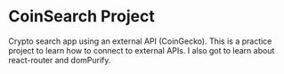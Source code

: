 # CoinSearch Project

Crypto search app using an external API (CoinGecko). This is a practice project to learn how to connect to external APIs. I also got to learn about react-router and domPurify.
